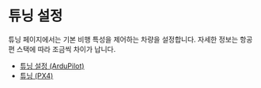# 튜닝 설정

튜닝 페이지에서는 기본 비행 특성을 제어하는 차량을 설정합니다. 자세한 정보는 항공편 스택에 따라 조금씩 차이가 납니다.

* [튜닝 설정 (ArduPilot)](../SetupView/tuning_ardupilot.md)
* [튜닝 (PX4)](../SetupView/tuning_px4.md)
